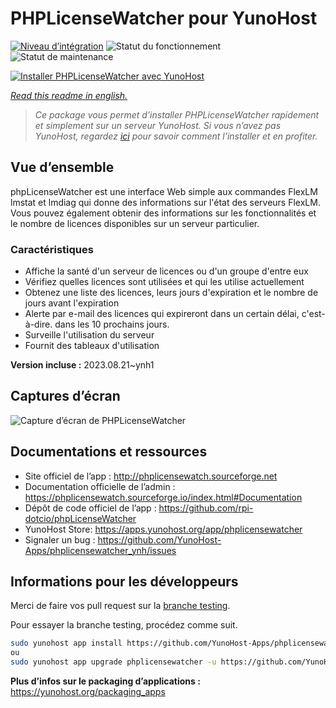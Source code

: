 <!--
N.B.: This README was automatically generated by https://github.com/YunoHost/apps/tree/master/tools/readme_generator
It shall NOT be edited by hand.
-->

# PHPLicenseWatcher pour YunoHost

[![Niveau d’intégration](https://dash.yunohost.org/integration/phplicensewatcher.svg)](https://dash.yunohost.org/appci/app/phplicensewatcher) ![Statut du fonctionnement](https://ci-apps.yunohost.org/ci/badges/phplicensewatcher.status.svg) ![Statut de maintenance](https://ci-apps.yunohost.org/ci/badges/phplicensewatcher.maintain.svg)

[![Installer PHPLicenseWatcher avec YunoHost](https://install-app.yunohost.org/install-with-yunohost.svg)](https://install-app.yunohost.org/?app=phplicensewatcher)

*[Read this readme in english.](./README.md)*

> *Ce package vous permet d’installer PHPLicenseWatcher rapidement et simplement sur un serveur YunoHost.
Si vous n’avez pas YunoHost, regardez [ici](https://yunohost.org/#/install) pour savoir comment l’installer et en profiter.*

## Vue d’ensemble

phpLicenseWatcher est une interface Web simple aux commandes FlexLM lmstat et lmdiag qui donne des informations sur l'état des serveurs FlexLM. Vous pouvez également obtenir des informations sur les fonctionnalités et le nombre de licences disponibles sur un serveur particulier.

### Caractéristiques

- Affiche la santé d'un serveur de licences ou d'un groupe d'entre eux
- Vérifiez quelles licences sont utilisées et qui les utilise actuellement
- Obtenez une liste des licences, leurs jours d'expiration et le nombre de jours avant l'expiration
- Alerte par e-mail des licences qui expireront dans un certain délai, c'est-à-dire. dans les 10 prochains jours.
- Surveille l'utilisation du serveur
- Fournit des tableaux d'utilisation 


**Version incluse :** 2023.08.21~ynh1

## Captures d’écran

![Capture d’écran de PHPLicenseWatcher](./doc/screenshots/screenshot1.png)

## Documentations et ressources

* Site officiel de l’app : <http://phplicensewatch.sourceforge.net>
* Documentation officielle de l’admin : <https://phplicensewatch.sourceforge.io/index.html#Documentation>
* Dépôt de code officiel de l’app : <https://github.com/rpi-dotcio/phpLicenseWatcher>
* YunoHost Store: <https://apps.yunohost.org/app/phplicensewatcher>
* Signaler un bug : <https://github.com/YunoHost-Apps/phplicensewatcher_ynh/issues>

## Informations pour les développeurs

Merci de faire vos pull request sur la [branche testing](https://github.com/YunoHost-Apps/phplicensewatcher_ynh/tree/testing).

Pour essayer la branche testing, procédez comme suit.

``` bash
sudo yunohost app install https://github.com/YunoHost-Apps/phplicensewatcher_ynh/tree/testing --debug
ou
sudo yunohost app upgrade phplicensewatcher -u https://github.com/YunoHost-Apps/phplicensewatcher_ynh/tree/testing --debug
```

**Plus d’infos sur le packaging d’applications :** <https://yunohost.org/packaging_apps>